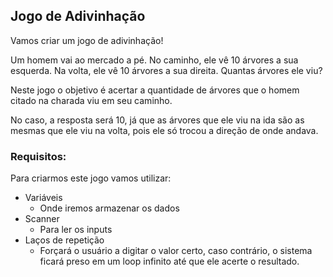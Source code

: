 ## Jogo de Adivinhação

Vamos criar um jogo de adivinhação!

Um homem vai ao mercado a pé. No caminho, ele vê 10 árvores a sua esquerda. Na volta, ele vê 10 árvores a sua direita. Quantas árvores ele viu?

Neste jogo o objetivo é acertar a quantidade de árvores que o homem citado na charada viu em seu caminho.

No caso, a resposta será 10, já que as árvores que ele viu na ida são as mesmas que ele viu na volta, pois ele só trocou a direção de onde andava.

### Requisitos:

Para criarmos este jogo vamos utilizar:

- Variáveis
    - Onde iremos armazenar os dados
- Scanner
    - Para ler os inputs
- Laços de repetição
    - Forçará o usuário a digitar o valor certo, caso contrário, o sistema ficará preso em um loop infinito até que ele acerte o resultado.
